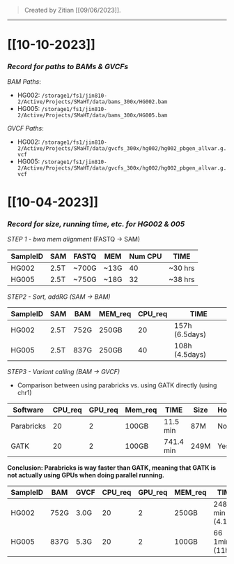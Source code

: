 >Created by Zitian [[09/06/2023]].

---

# [[10-10-2023]]

### ***Record for paths to BAMs & GVCFs***

*BAM Paths*:
- HG002: 
	`/storage1/fs1/jin810-2/Active/Projects/SMaHT/data/bams_300x/HG002.bam`
- HG005: 
	`/storage1/fs1/jin810-2/Active/Projects/SMaHT/data/bams_300x/HG005.bam`

*GVCF Paths*:
- HG002: 
	`/storage1/fs1/jin810-2/Active/Projects/SMaHT/data/gvcfs_300x/hg002/hg002_pbgen_allvar.g.vcf`
- HG005: 
	`/storage1/fs1/jin810-2/Active/Projects/SMaHT/data/gvcfs_300x/hg002/hg002_pbgen_allvar.g.vcf`

# [[10-04-2023]]

### ***Record for size, running time, etc. for HG002 & 005***

*STEP 1 - bwa mem alignment* (FASTQ -> SAM)

| SampleID | SAM | FASTQ | MEM | Num CPU | TIME |
|---|---|---|---|---|---|
|HG002|2.5T|~700G|~13G|40|~30 hrs|
|HG005|2.5T|~750G|~18G|32|~38 hrs|

*STEP2 - Sort, addRG (SAM -> BAM)*

|SampleID | SAM | BAM | MEM_req | CPU_req | TIME |
|---|---|---|---|---|---|
|HG002|2.5T|752G|250GB|20|157h (6.5days)|
|HG005|2.5T|837G|250GB|40|108h (4.5days)|

*STEP3 - Variant calling (BAM -> GVCF)*

- Comparison between using parabricks vs. using GATK directly (using chr1)

|Software | CPU_req | GPU_req | Mem_req | TIME | Size | Homozygous? |
|---|---|---|---|---|---|---|
|Parabricks|20|2|100GB|11.5 min|87M|No
|GATK|20|2|100GB|741.4 min|249M|Yes

**Conclusion: Parabricks is way faster than GATK, meaning that GATK is not actually using GPUs when doing parallel running.**

|SampleID | BAM | GVCF | CPU_req | GPU_req | MEM_req | TIME |
|---|---|---|---|---|---|---|
|HG002|752G|3.0G|20|2|250GB|248 min (4.13h)|
|HG005|837G|5.3G|20|2|100GB|66 1min (11h)|
